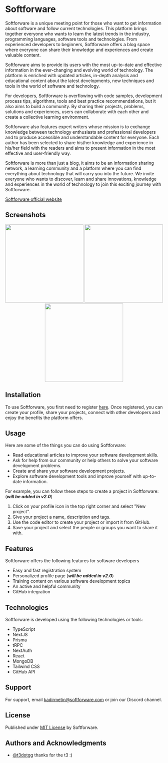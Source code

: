 # Softforware

Softforware is a unique meeting point for those who want to get information about software and follow current technologies. This platform brings together everyone who wants to learn the latest trends in the industry, programming languages, software tools and technologies. From experienced developers to beginners, Softforware offers a blog space where everyone can share their knowledge and experiences and create valuable content.

Softforware aims to provide its users with the most up-to-date and effective information in the ever-changing and evolving world of technology. The platform is enriched with updated articles, in-depth analysis and educational content about the latest developments, new techniques and tools in the world of software and technology.

For developers, Softforware is overflowing with code samples, development process tips, algorithms, tools and best practice recommendations, but it also aims to build a community. By sharing their projects, problems, solutions and experiences, users can collaborate with each other and create a collective learning environment.

Softforware also features expert writers whose mission is to exchange knowledge between technology enthusiasts and professional developers and to produce accessible and understandable content for everyone. Each author has been selected to share his/her knowledge and experience in his/her field with the readers and aims to present information in the most effective and user-friendly way.

Softforware is more than just a blog, it aims to be an information sharing network, a learning community and a platform where you can find everything about technology that will carry you into the future. We invite everyone who wants to discover, learn and share innovations, knowledge and experiences in the world of technology to join this exciting journey with Softforware.

[Softforware official website](https://www.softforware.com/)

## Screenshots

<p float="left" align="center">
  <img src="https://github.com/kadirmetin/softforware/assets/82063998/c4310cfe-1b51-4330-9259-1f25c4face74" width="250" />
  <img src="https://github.com/kadirmetin/softforware/assets/82063998/c2c4335a-05f3-44fc-861c-243243ecaf1f" width="250" />
  <img src="https://github.com/kadirmetin/softforware/assets/82063998/49cca8d9-a588-49e6-822f-4cc0f3d65217" width="250" />
</p>

## Installation

To use Softforware, you first need to register [here](https://www.softforware.com/). Once registered, you can create your profile, share your projects, connect with other developers and enjoy the benefits the platform offers.

## Usage

Here are some of the things you can do using Softforware:

- Read educational articles to improve your software development skills.
- Ask for help from our community or help others to solve your software development problems.
- Create and share your software development projects.
- Explore software development tools and improve yourself with up-to-date information.

For example, you can follow these steps to create a project in Softforware: (***will be added in v2.0***)

1. Click on your profile icon in the top right corner and select "New project".
2. Give your project a name, description and tags.
3. Use the code editor to create your project or import it from GitHub.
4. Save your project and select the people or groups you want to share it with.

## Features

Softforware offers the following features for software developers

- Easy and fast registration system
- Personalized profile page (***will be added in v2.0***)
- Training content on various software development topics
- An active and helpful community
- GitHub integration

## Technologies

Softforware is developed using the following technologies or tools:

- TypeScript
- NextJS
- Prisma
- tRPC
- NextAuth
- React
- MongoDB
- Tailwind CSS
- GitHub API

## Support

For support, email kadirmetin@softforware.com or join our Discord channel.

## License

Published under [MIT License](LICENSE) by Softforware.

## Authors and Acknowledgments

- [@t3dotgg](https://github.com/t3dotgg) thanks for the t3 :)
